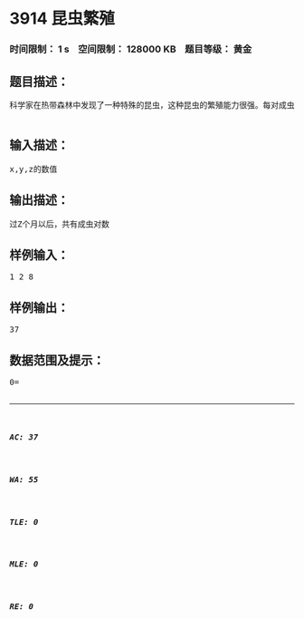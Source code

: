 # 3914 昆虫繁殖   
### 时间限制： 1 s&nbsp;&nbsp;&nbsp;&nbsp;空间限制： 128000 KB&nbsp;&nbsp;&nbsp;&nbsp;题目等级： 黄金  
## 题目描述：  

<pre>
科学家在热带森林中发现了一种特殊的昆虫，这种昆虫的繁殖能力很强。每对成虫过x个月产y对卵，每对卵要过两个月长成成虫。假设每个成虫不死，第一个月只有一对成虫，且卵长成成虫后的第一个月不产卵(过X个月产卵)，问过Z个月以后，共有成虫多少对？  

</pre>
  
  
## 输入描述：  

<pre>
x,y,z的数值
</pre>
  
  
## 输出描述：  

<pre>
过Z个月以后，共有成虫对数
</pre>
  
  
## 样例输入：  

<pre>
1 2 8
</pre>
  
  
## 样例输出：  

<pre>
37
</pre>
  
  
## 数据范围及提示：  

<pre>
0=<X<=20,1<=Y<=20,X=<Z<=50
</pre>
  
  
***  

##### AC: 37  
##### WA: 55  
##### TLE: 0  
##### MLE: 0  
##### RE: 0  
